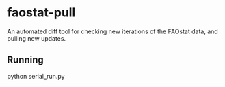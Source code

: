 # faostat-pull
An automated diff tool for checking new iterations of the FAOstat data, and pulling new updates.


## Running
python serial_run.py
